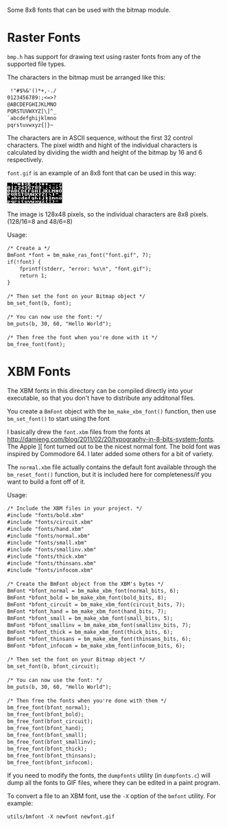 Some 8x8 fonts that can be used with the bitmap module.

Raster Fonts
============

`bmp.h` has support for drawing text using raster fonts from any of the 
supported file types.

The characters in the bitmap must be arranged like this:
```
 !"#$%&'()*+,-./
0123456789:;<=>?
@ABCDEFGHIJKLMNO
PQRSTUVWXYZ[\]^_
`abcdefghijklmno
pqrstuvwxyz{|}~ 
```

The characters are in ASCII sequence, without the first 32 control characters. 
The pixel width and hight of the individual characters is calculated by dividing
the width and height of the bitmap by 16 and 6 respectively.

`font.gif` is an example of an 8x8 font that can be used in this way:

![sample font image](font.gif)

The image is 128x48 pixels, so the individual characters are 8x8 pixels.
(128/16=8 and 48/6=8)
 
Usage:

    /* Create a */
    BmFont *font = bm_make_ras_font("font.gif", 7);
    if(!font) {
        fprintf(stderr, "error: %s\n", "font.gif");
        return 1;
    }
    
    /* Then set the font on your Bitmap object */
    bm_set_font(b, font);
    
    /* You can now use the font: */
    bm_puts(b, 30, 60, "Hello World");
    
    /* Then free the font when you're done with it */
    bm_free_font(font);

XBM Fonts
=========

The XBM fonts in this directory can be compiled directly into your executable,
so that you don't have to distribute any additonal files.

You create a `BmFont` object with the `bm_make_xbm_font()` function, then use
`bm_set_font()` to start using the font

I basically drew the `font.xbm` files from the fonts at
<http://damieng.com/blog/2011/02/20/typography-in-8-bits-system-fonts>. The
Apple ][ font turned out to be the nicest normal font. The bold font was
inspired by Commodore 64. I later added some others for a bit of variety.

The `normal.xbm` file actually contains the default font available through the
`bm_reset_font()` function, but it is included here for completeness/if you
want to build a font off of it.

Usage:

    /* Include the XBM files in your project. */
    #include "fonts/bold.xbm"
    #include "fonts/circuit.xbm"
    #include "fonts/hand.xbm"
    #include "fonts/normal.xbm"
    #include "fonts/small.xbm"
    #include "fonts/smallinv.xbm"
    #include "fonts/thick.xbm"
    #include "fonts/thinsans.xbm"
    #include "fonts/infocom.xbm"
    
    /* Create the BmFont object from the XBM's bytes */
    BmFont *bfont_normal = bm_make_xbm_font(normal_bits, 6);
    BmFont *bfont_bold = bm_make_xbm_font(bold_bits, 8);
    BmFont *bfont_circuit = bm_make_xbm_font(circuit_bits, 7);
    BmFont *bfont_hand = bm_make_xbm_font(hand_bits, 7);
    BmFont *bfont_small = bm_make_xbm_font(small_bits, 5);
    BmFont *bfont_smallinv = bm_make_xbm_font(smallinv_bits, 7);
    BmFont *bfont_thick = bm_make_xbm_font(thick_bits, 6);
    BmFont *bfont_thinsans = bm_make_xbm_font(thinsans_bits, 6);
    BmFont *bfont_infocom = bm_make_xbm_font(infocom_bits, 6);
    
    /* Then set the font on your Bitmap object */
    bm_set_font(b, bfont_circuit);
    
    /* You can now use the font: */
    bm_puts(b, 30, 60, "Hello World");
    
    /* Then free the fonts when you're done with them */
    bm_free_font(bfont_normal);
    bm_free_font(bfont_bold);
    bm_free_font(bfont_circuit);
    bm_free_font(bfont_hand);
    bm_free_font(bfont_small);
    bm_free_font(bfont_smallinv);
    bm_free_font(bfont_thick);
    bm_free_font(bfont_thinsans);
    bm_free_font(bfont_infocom);

If you need to modify the fonts, the `dumpfonts` utility (in `dumpfonts.c`) will
dump all the fonts to GIF files, where they can be edited in a paint program.

To convert a file to an XBM font, use the `-X` option of the `bmfont` utility. 
For example:

    utils/bmfont -X newfont newfont.gif

